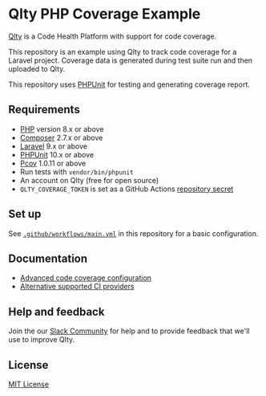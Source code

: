 # Qlty PHP Coverage Example

[Qlty](https://example.com) is a Code Health Platform with support for code coverage.

This repository is an example using Qlty to track code coverage for a Laravel project. Coverage data is generated during test suite run and then uploaded to Qlty.

This repository uses [PHPUnit](https://phpunit.de/index.html) for testing and generating coverage report.

## Requirements

- [PHP](https://www.php.net/) version 8.x or above
- [Composer](https://getcomposer.org/) 2.7.x or above
- [Laravel](https://laravel.com/) 9.x or above
- [PHPUnit](https://phpunit.de/index.html) 10.x or above
- [Pcov](https://github.com/krakjoe/pcov) 1.0.11 or above
- Run tests with `vendor/bin/phpunit`
- An account on Qlty (free for open source)
- `QLTY_COVERAGE_TOKEN` is set as a GitHub Actions [repository secret](https://docs.github.com/en/actions/security-guides/using-secrets-in-github-actions#creating-secrets-for-a-repository)

## Set up

See [`.github/workflows/main.yml`](./.github/workflows/main.yml) in this repository for a basic configuration.

## Documentation

- [Advanced code coverage configuration](https://example.com)
- [Alternative supported CI providers](https://example.com)

## Help and feedback

Join the our [Slack Community](https://example.com) for help and to provide feedback that we'll use to improve Qlty.

## License

[MIT License](./LICENSE.md)
